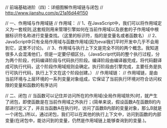 // 前端基础进阶（四）：详细图解作用域链与闭包
// http://www.jianshu.com/p/21a16d44f150

// 一、作用域与作用域链
// 作用域：
// 1、在JavaScript中，我们可以将作用域定义为一套规则,这套规则用来管理引擎如何在当前作用域以及嵌套的子作用域中根据标识符名称进行变量查找。（这里的标识符，指的是变量名或者函数名）
// 2、JavaScript中只有全局作用域与函数作用域(因为eval我们平时开发中几乎不会用到它，这里不讨论)。
// 3、作用域与执行上下文是完全不同的两个概念。我知道很多人会混淆他们，但是一定要仔细区分。（JavaScript代码的整个执行过程，分为两个阶段，代码编译阶段与代码执行阶段。编译阶段由编译器完成，将代码翻译成可执行代码，这个阶段作用域规则会确定。执行阶段由引擎完成，主要任务是执行可执行代码，执行上下文在这个阶段创建。）
// 作用域链：
// 作用域链，是由当前环境与上层环境的一系列变量对象组成，它保证了当前执行环境对符合访问权限的变量和函数的有序访问


// 二、闭包
// 当函数可以记住并访问所在的作用域(全局作用域除外)时，就产生了闭包，即使函数是在当前作用域之外执行；(简单来说，假设函数A在函数B的内部进行定义了，并且当函数A在执行时，访问了函数B内部的变量对象，那么B就是一个闭包。)所以，通过闭包，我们可以在其他的执行上下文中，访问到函数的内部变量(在闭包中，能访问到的变量，仍然是作用域链上能够查询到的变量.)。
